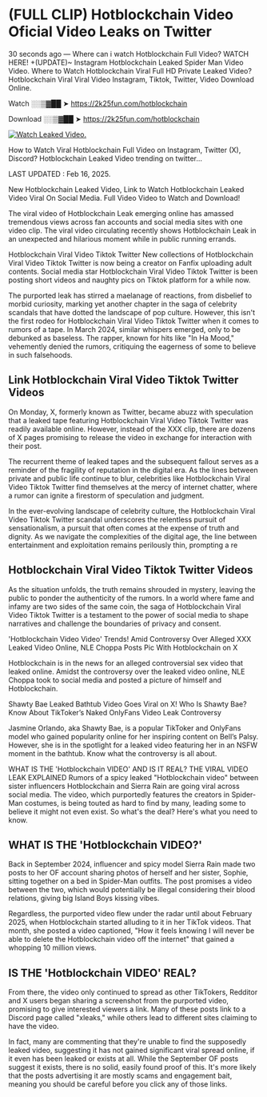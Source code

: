 # (FULL CLIP) Hotblockchain Video Oficial Video Leaks on Twitter

30 seconds ago — Where can i watch Hotblockchain Full Video? WATCH HERE! +(UPDATE)~ Instagram Hotblockchain Leaked Spider Man Video Video. Where to Watch Hotblockchain Viral Full HD Private Leaked Video? Hotblockchain Viral Viral Video Instagram, Tiktok, Twitter, Video Download Online.

Watch ░░▒▓██ ➤ https://2k25fun.com/hotblockchain

Download ░░▒▓██ ➤ https://2k25fun.com/hotblockchain

[![Watch Leaked Video.](https://miro.medium.com/v2/resize:fit:828/format:webp/1*cilzJN44JGOrTw9NJCrNHA.gif "Watch Leaked Video")](https://2k25fun.com/hotblockchain)

How to Watch Viral Hotblockchain Full Video on Instagram, Twitter (X), Discord? Hotblockchain Leaked Video trending on twitter...

LAST UPDATED : Feb 16, 2025.

New Hotblockchain Leaked Video, Link to Watch Hotblockchain Leaked Video Viral On Social Media. Full Video Video to Watch and Download!

The viral video of Hotblockchain Leak emerging online has amassed tremendous views across fan accounts and social media sites with one video clip. The viral video circulating recently shows Hotblockchain Leak in an unexpected and hilarious moment while in public running errands.

Hotblockchain Viral Video Tiktok Twitter New collections of Hotblockchain Viral Video Tiktok Twitter is now being a creator on Fanfix uploading adult contents. Social media star Hotblockchain Viral Video Tiktok Twitter is been posting short videos and naughty pics on Tiktok platform for a while now.

The purported leak has stirred a maelanage of reactions, from disbelief to morbid curiosity, marking yet another chapter in the saga of celebrity scandals that have dotted the landscape of pop culture. However, this isn't the first rodeo for Hotblockchain Viral Video Tiktok Twitter when it comes to rumors of a tape. In March 2024, similar whispers emerged, only to be debunked as baseless. The rapper, known for hits like "In Ha Mood," vehemently denied the rumors, critiquing the eagerness of some to believe in such falsehoods.

## Link Hotblockchain Viral Video Tiktok Twitter Videos

On Monday, X, formerly known as Twitter, became abuzz with speculation that a leaked tape featuring Hotblockchain Viral Video Tiktok Twitter was readily available online. However, instead of the XXX clip, there are dozens of X pages promising to release the video in exchange for interaction with their post.

The recurrent theme of leaked tapes and the subsequent fallout serves as a reminder of the fragility of reputation in the digital era. As the lines between private and public life continue to blur, celebrities like Hotblockchain Viral Video Tiktok Twitter find themselves at the mercy of internet chatter, where a rumor can ignite a firestorm of speculation and judgment.

In the ever-evolving landscape of celebrity culture, the Hotblockchain Viral Video Tiktok Twitter scandal underscores the relentless pursuit of sensationalism, a pursuit that often comes at the expense of truth and dignity. As we navigate the complexities of the digital age, the line between entertainment and exploitation remains perilously thin, prompting a re

##  Hotblockchain Viral Video Tiktok Twitter Videos

As the situation unfolds, the truth remains shrouded in mystery, leaving the public to ponder the authenticity of the rumors. In a world where fame and infamy are two sides of the same coin, the saga of Hotblockchain Viral Video Tiktok Twitter is a testament to the power of social media to shape narratives and challenge the boundaries of privacy and consent.

'Hotblockchain Video Video' Trends! Amid Controversy Over Alleged XXX Leaked Video Online, NLE Choppa Posts Pic With Hotblockchain on X

Hotblockchain is in the news for an alleged controversial sex video that leaked online. Amidst the controversy over the leaked video online, NLE Choppa took to social media and posted a picture of himself and Hotblockchain.

Shawty Bae Leaked Bathtub Video Goes Viral on X! Who Is Shawty Bae? Know About TikToker’s Naked OnlyFans Video Leak Controversy

Jasmine Orlando, aka Shawty Bae, is a popular TikToker and OnlyFans model who gained popularity online for her inspiring content on Bell’s Palsy. However, she is in the spotlight for a leaked video featuring her in an NSFW moment in the bathtub. Know what the controversy is all about.

WHAT IS THE 'Hotblockchain VIDEO' AND IS IT REAL? THE VIRAL VIDEO LEAK EXPLAINED Rumors of a spicy leaked "Hotblockchain video" between sister influencers Hotblockchain and Sierra Rain are going viral across social media. The video, which purportedly features the creators in Spider-Man costumes, is being touted as hard to find by many, leading some to believe it might not even exist. So what's the deal? Here's what you need to know.

## WHAT IS THE 'Hotblockchain VIDEO?'

Back in September 2024, influencer and spicy model Sierra Rain made two posts to her OF account sharing photos of herself and her sister, Sophie, sitting together on a bed in Spider-Man outfits. The post promises a video between the two, which would potentially be illegal considering their blood relations, giving big Island Boys kissing vibes.

Regardless, the purported video flew under the radar until about February 2025, when Hotblockchain started alluding to it in her TikTok videos. That month, she posted a video captioned, "How it feels knowing I will never be able to delete the Hotblockchain video off the internet" that gained a whopping 10 million views.

## IS THE 'Hotblockchain VIDEO' REAL?

From there, the video only continued to spread as other TikTokers, Redditor and X users began sharing a screenshot from the purported video, promising to give interested viewers a link. Many of these posts link to a Discord page called "xleaks," while others lead to different sites claiming to have the video.

In fact, many are commenting that they're unable to find the supposedly leaked video, suggesting it has not gained significant viral spread online, if it even has been leaked or exists at all. While the September OF posts suggest it exists, there is no solid, easily found proof of this. It's more likely that the posts advertising it are mostly scams and engagement bait, meaning you should be careful before you click any of those links.